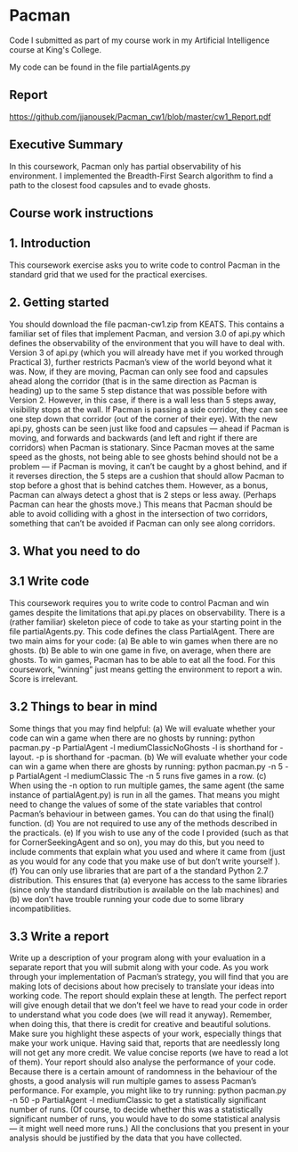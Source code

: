 # Pacman
Code I submitted as part of my course work in my Artificial Intelligence course at King's College.

My code can be found in the file partialAgents.py

## Report

https://github.com/jjanousek/Pacman_cw1/blob/master/cw1_Report.pdf

## Executive Summary

In this coursework, Pacman only has partial observability of his environment. I implemented the Breadth-First Search algorithm to find a path to the closest food capsules and to evade ghosts.

## Course work instructions
## 1. Introduction

This coursework exercise asks you to write code to control Pacman in the standard grid that we used for the practical exercises.

## 2. Getting started

You should download the file pacman-cw1.zip from KEATS. This contains a familiar set of files that implement Pacman, and version 3.0 of api.py which defines the observability of the environment that you will have to deal with.
Version 3 of api.py (which you will already have met if you worked through Practical 3), further restricts Pacman’s view of the world beyond what it was. Now, if they are moving, Pacman can only see food and capsules ahead along the corridor (that is in the same direction as Pacman is heading) up to the same 5 step distance that was possible before with Version 2. However, in this case, if there is a wall less than 5 steps away, visibility stops at the wall. If Pacman is passing a side corridor, they can see one step down that corridor (out of the corner of their eye).
With the new api.py, ghosts can be seen just like food and capsules — ahead if Pacman is moving, and forwards and backwards (and left and right if there are corridors) when Pacman is stationary.
Since Pacman moves at the same speed as the ghosts, not being able to see ghosts behind should not be a problem — if Pacman is moving, it can’t be caught by a ghost behind, and if it reverses direction, the 5 steps are a cushion that should allow Pacman to stop before a ghost that is behind catches them. However, as a bonus, Pacman can always detect a ghost that is 2 steps or less away. (Perhaps Pacman can hear the ghosts move.) This means that Pacman should be able to avoid colliding with a ghost in the intersection of two corridors, something that can’t be avoided if Pacman can only see along corridors.

## 3. What you need to do

## 3.1 Write code

This coursework requires you to write code to control Pacman and win games despite the limitations that api.py places on observability. There is a (rather familiar) skeleton piece of code to take as your starting point in the file partialAgents.py. This code defines the class PartialAgent.
There are two main aims for your code:
(a) Be able to win games when there are no ghosts.
(b) Be able to win one game in five, on average, when there are ghosts.
To win games, Pacman has to be able to eat all the food. For this coursework, “winning” just means getting the environment to report a win. Score is irrelevant.

## 3.2 Things to bear in mind

Some things that you may find helpful:
(a) We will evaluate whether your code can win a game when there are no ghosts by running:
python pacman.py -p PartialAgent -l mediumClassicNoGhosts -l is shorthand for -layout. -p is shorthand for -pacman.
(b) We will evaluate whether your code can win a game when there are ghosts by running:
python pacman.py -n 5 -p PartialAgent -l mediumClassic The -n 5 runs five games in a row.
(c) When using the -n option to run multiple games, the same agent (the same instance of partialAgent.py) is run in all the games.
That means you might need to change the values of some of the state variables that control Pacman’s behaviour in between games. You can do that using the final() function.
(d) You are not required to use any of the methods described in the practicals.
(e) If you wish to use any of the code I provided (such as that for CornerSeekingAgent and so on), you may do this, but you need to include comments that explain what you used and where it came from (just as you would for any code that you make use of but don’t write yourself ).
(f) You can only use libraries that are part of a the standard Python 2.7 distribution. This ensures that (a) everyone has access to the same libraries (since only the standard distribution is available on the lab machines) and (b) we don’t have trouble running your code due to some library incompatibilities.

## 3.3 Write a report

Write up a description of your program along with your evaluation in a separate report that you will submit along with your code.
As you work through your implementation of Pacman’s strategy, you will find that you are making lots of decisions about how precisely to translate your ideas into working code. The report should explain these at length. The perfect report will give enough detail that we don’t feel we have to read your code in order to understand what you code does (we will read it anyway).
Remember, when doing this, that there is credit for creative and beautiful solutions. Make sure you highlight these aspects of your work, especially things that make your work unique.
Having said that, reports that are needlessly long will not get any more credit. We value concise reports (we have to read a lot of them). Your report should also analyse the performance of your code. Because there is a certain amount of randomness in the behaviour of the ghosts, a good analysis will run multiple games to assess Pacman’s performance. For example, you might like to try running:
python pacman.py -n 50 -p PartialAgent -l mediumClassic
to get a statistically significant number of runs. (Of course, to decide whether this was a statistically significant number of runs, you would have to do some statistical analysis — it might well need more runs.) All the conclusions that you present in your analysis should be justified by the data that you have collected.
